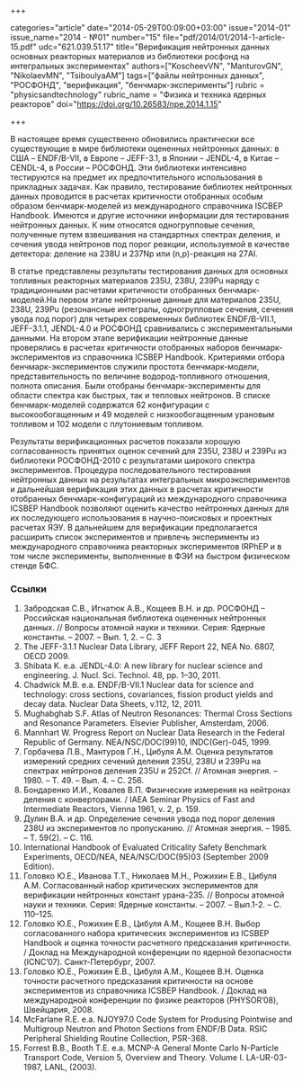 +++

categories="article"
date="2014-05-29T00:09:00+03:00"
issue="2014-01"
issue_name="2014 - №01"
number="15"
file="pdf/2014/01/2014-1-article-15.pdf"
udc="621.039.51.17"
title="Верификация нейтронных данных основных реакторных материалов из библиотеки росфонд на интегральных экспериментах"
authors=["KoscheevVN", "ManturovGN", "NikolaevMN", "TsiboulyaAM"]
tags=["файлы нейтронных данных", "РОСФОНД", "верификация", "бенчмарк-эксперименты"]
rubric = "physicsandtechnology"
rubric_name = "Физика и техника ядерных реакторов"
doi="https://doi.org/10.26583/npe.2014.1.15"

+++

В настоящее время существенно обновились практически все существующие в мире библиотеки оцененных нейтронных данных: в США – ENDF/B-VII, в Европе – JEFF-3.1, в Японии – JENDL-4, в Китае – CENDL-4, в России – РОСФОНД. Эти библиотеки интенсивно тестируются на предмет их предпочтительного использования в прикладных задачах. Как правило, тестирование библиотек нейтронных данных проводится в расчетах критичности отобранных особым образом бенчмарк-моделей из международного справочника ISCBEP Handbook. Имеются и другие источники информации для тестирования нейтронных данных. К ним относятся одногрупповые сечения, полученные путем взвешивания на стандартных спектрах деления, и сечения увода нейтронов под порог реакции, используемой в качестве детектора: деление на 238U и 237Np или (n,p)-реакция на 27Al.

В статье представлены результаты тестирования данных для основных топливных реакторных материалов 235U, 238U, 239Pu наряду с традиционными расчетами критичности отобранных бенчмарк-моделей.На первом этапе нейтронные данные для материалов 235U, 238U, 239Pu (резонансные интегралы, одногрупповые сечения, сечения увода под порог) для четырех современных библиотек ENDF/B-VII.1, JEFF-3.1.1, JENDL-4.0 и РОСФОНД сравнивались с экспериментальными данными. На втором этапе верификации нейтронные данные проверялись в расчетах критичности отобранных наборов бенчмарк-экспериментов из справочника ICSBEP Handbook. Критериями отбора бенчмарк-экспериментов служили простота бенчмарк-модели, представительность по величине водород-топливного отношения, полнота описания. Были отобраны бенчмарк-эксперименты для области спектра как быстрых, так и тепловых нейтронов. В списке бенчмарк-моделей содержатся 62 конфигурации с высокообогащенным и 49 моделей с низкообогащенным урановым топливом и 102 модели с плутониевым топливом.

Результаты верификационных расчетов показали хорошую согласованность принятых оценок сечений для 235U, 238U и 239Pu из библиотеки РОСФОНД-2010 с результатами широкого спектра экспериментов. Процедура последовательного тестирования нейтронных данных на результатах интегральных микроэкспериментов и дальнейшая верификация этих данных в расчетах критичности отобранных бенчмарк-конфигураций из международного справочника ICSBEP Handbook позволяют оценить качество нейтронных данных для их последующего использования в научно-поисковых и проектных расчетах ЯЭУ. В дальнейшем для верификации предполагается расширить список экспериментов и привлечь эксперименты из международного справочника реакторных экспериментов IRPhEP и в том числе эксперименты, выполненные в ФЭИ на быстром физическом стенде БФС.

### Ссылки

1. Забродская С.В., Игнатюк А.В., Кощеев В.Н. и др. РОСФОНД – Российская национальная библиотека оцененных нейтронных данных. // Вопросы атомной науки и техники. Серия: Ядерные константы. – 2007. – Вып. 1, 2. – С. 3
2. The JEFF-3.1.1 Nuclear Data Library, JEFF Report 22, NEA No. 6807, OECD 2009.
3. Shibata K. e.a. JENDL-4.0: A new library for nuclear science and engineering. J. Nucl. Sci. Technol. 48, pp. 1–30, 2011.
4. Chadwick M.B. e.a. ENDF/B-VII.1 Nuclear data for science and technology: cross sections, covariances, fission product yields and decay data. Nuclear Data Sheets, v.112, 12, 2011.
5. Mughabghab S.F. Atlas of Neutron Resonances: Thermal Cross Sections and Resonance Parameters. Elsevier Publisher, Amsterdam, 2006.
6. Mannhart W. Progress Report on Nuclear Data Research in the Federal Republic of Germany. NEA/NSC/DOC(99)10, INDC(Ger)-045, 1999.
7. Горбачева Л.В., Мантуров Г.Н., Цибуля А.М. Оценка результатов измерений средних сечений деления 235U, 238U и 239Pu на спектрах нейтронов деления 235U и 252Cf. // Атомная энергия. – 1980. – Т. 49. – Вып. 4. – С. 256.
8. Бондаренко И.И., Ковалев В.П. Физические измерения на нейтронах деления с конверторами. / IAEA Seminar Physics of Fast and Intermediate Reactors, Vienna 1961, v. 2, p. 159.
9. Дулин В.А. и др. Определение сечения увода под порог деления 238U из экспериментов по пропусканию. // Атомная энергия. – 1985. – Т. 59(2). – С. 116.
10. International Handbook of Evaluated Criticality Safety Benchmark Experiments, OECD/NEA, NEA/NSC/DOC(95)03 (September 2009 Edition).
11. Головко Ю.Е., Иванова Т.Т., Николаев М.Н., Рожихин Е.В., Цибуля А.М. Согласованный набор критических экспериментов для верификации нейтронных констант урана-235. // Вопросы атомной науки и техники. Серия: Ядерные константы. – 2007. – Вып.1-2. – С. 110–125.
12. Головко Ю.Е., Рожихин Е.В., Цибуля А.М., Кощеев В.Н. Выбор согласованного набора критических экспериментов из ICSBEP Handbook и оценка точности расчетного предсказания критичности. / Доклад на Международной конференции по ядерной безопасности (ICNC’07). Санкт-Петербург, 2007.
13. Головко Ю.Е., Рожихин Е.В., Цибуля А.М., Кощеев В.Н. Оценка точности расчетного предсказания критичности на основе экспериментов из справочника ICSBEP Handbook. / Доклад на международной конференции по физике реакторов (PHYSOR’08), Швейцария, 2008.
14. McFarlane R.E. e.a. NJOY97.0 Code System for Produsing Pointwise and Multigroup Neutron and Photon Sections from ENDF/B Data. RSIC Peripheral Shielding Routine Collection, PSR-368.
15. Forrest B.B., Booth T.E. e.a. MCNP-A General Monte Carlo N-Particle Transport Code, Version 5, Overview and Theory. Volume I. LA-UR-03-1987, LANL, (2003).